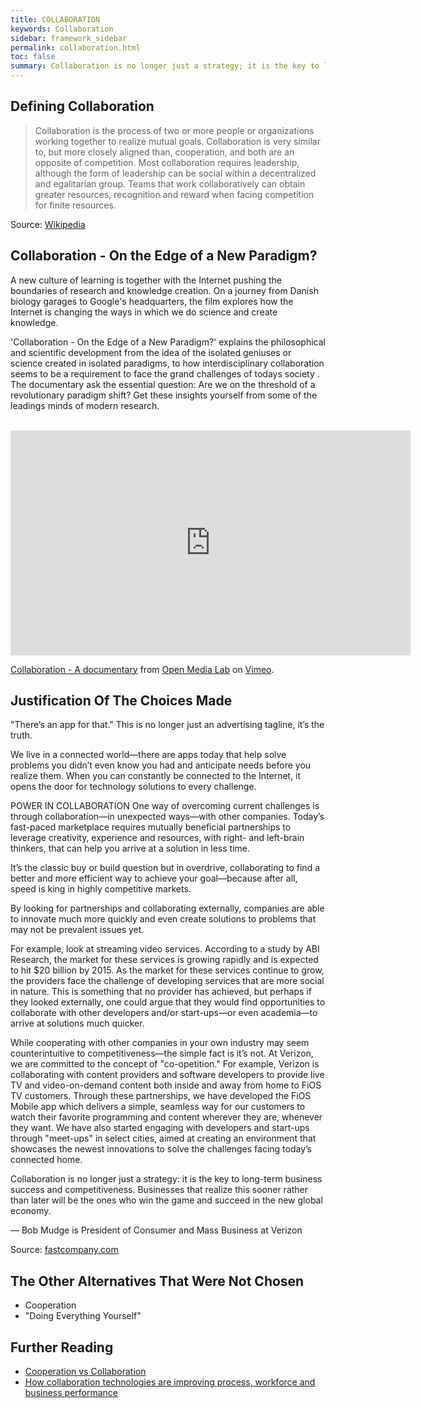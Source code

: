 ```yaml
---
title: COLLABORATION
keywords: Collaboration
sidebar: framework_sidebar
permalink: collaboration.html
toc: false
summary: Collaboration is no longer just a strategy; it is the key to long-term business success and competitiveness. Businesses that realize this sooner rather than later will be the ones who win the game and succeed in the new global economy
---
```


## Defining Collaboration
> Collaboration is the process of two or more people or organizations working together to realize mutual goals. Collaboration is very similar to, but more closely aligned than, cooperation, and both are an opposite of competition. Most collaboration requires leadership, although the form of leadership can be social within a decentralized and egalitarian group. Teams that work collaboratively can obtain greater resources, recognition and reward when facing competition for finite resources.

Source: [Wikipedia](https://en.wikipedia.org/wiki/Collaboration)

## Collaboration - On the Edge of a New Paradigm?
A new culture of learning is together with the Internet pushing the boundaries of research and knowledge creation. On a journey from Danish biology garages to Google's headquarters, the film explores how the Internet is changing the ways in which we do science and create knowledge.

'Collaboration - On the Edge of a New Paradigm?' explains the philosophical and scientific development from the idea of the isolated geniuses or science created in isolated paradigms, to how interdisciplinary collaboration seems to be a requirement to face the grand challenges of todays society . The documentary ask the essential question: Are we on the threshold of a revolutionary paradigm shift? Get these insights yourself from some of the leadings minds of modern research.
<br><br>
<iframe src="https://player.vimeo.com/video/119101747?title=0&byline=0&portrait=0" width="640" height="360" frameborder="0" webkitallowfullscreen mozallowfullscreen allowfullscreen></iframe>
<p><a href="https://vimeo.com/119101747">Collaboration - A documentary</a> from <a href="https://vimeo.com/openmedialab">Open Media Lab</a> on <a href="https://vimeo.com">Vimeo</a>.</p>

## Justification Of The Choices Made
"There’s an app for that." This is no longer just an advertising tagline, it’s the truth.

We live in a connected world—there are apps today that help solve problems you didn’t even know you had and anticipate needs before you realize them. When you can constantly be connected to the Internet, it opens the door for technology solutions to every challenge.

POWER IN COLLABORATION
One way of overcoming current challenges is through collaboration—in unexpected ways—with other companies. Today’s fast-paced marketplace requires mutually beneficial partnerships to leverage creativity, experience and resources, with right- and left-brain thinkers, that can help you arrive at a solution in less time.

It’s the classic buy or build question but in overdrive, collaborating to find a better and more efficient way to achieve your goal—because after all, speed is king in highly competitive markets.

By looking for partnerships and collaborating externally, companies are able to innovate much more quickly and even create solutions to problems that may not be prevalent issues yet.

For example, look at streaming video services. According to a study by ABI Research, the market for these services is growing rapidly and is expected to hit $20 billion by 2015. As the market for these services continue to grow, the providers face the challenge of developing services that are more social in nature. This is something that no provider has achieved, but perhaps if they looked externally, one could argue that they would find opportunities to collaborate with other developers and/or start-ups—or even academia—to arrive at solutions much quicker.

While cooperating with other companies in your own industry may seem counterintuitive to competitiveness—the simple fact is it’s not. At Verizon, we are committed to the concept of "co-opetition." For example, Verizon is collaborating with content providers and software developers to provide live TV and video-on-demand content both inside and away from home to FiOS TV customers. Through these partnerships, we have developed the FiOS Mobile app which delivers a simple, seamless way for our customers to watch their favorite programming and content wherever they are, whenever they want. We have also started engaging with developers and start-ups through "meet-ups" in select cities, aimed at creating an environment that showcases the newest innovations to solve the challenges facing today’s connected home.

Collaboration is no longer just a strategy: it is the key to long-term business success and competitiveness. Businesses that realize this sooner rather than later will be the ones who win the game and succeed in the new global economy.

— Bob Mudge is President of Consumer and Mass Business at Verizon

Source: [fastcompany.com](https://www.fastcompany.com/3024246/leadership-now/why-collaboration-is-crucial-to-success)

## The Other Alternatives That Were Not Chosen
* Cooperation
* "Doing Everything Yourself"

## Further Reading
* [Cooperation vs Collaboration](http://cloudhead.headmine.net/post/3279118157/cooperation-vs-collaboration)
* [How collaboration technologies are improving process, workforce and business performance](https://www.accenture.com/us-en/insight-outlook-how-collaboration-technologies-are-improving-process-workforce-business)
